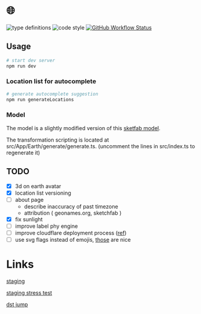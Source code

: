 # 🌐

![type definitions](https://img.shields.io/npm/types/typescript?style=flat-square)
![code style](https://img.shields.io/badge/code_style-prettier-ff69b4.svg?style=flat-square)
[![GitHub Workflow Status](https://img.shields.io/github/workflow/status/platane/timezone-rocks/test?label=test&style=flat-square)](https://github.com/Platane/timezone-rocks/actions/workflows/main.yml)

## Usage

```sh
# start dev server
npm run dev
```

### Location list for autocomplete

```sh
# generate autocomplete suggestion
npm run generateLocations
```

### Model

The model is a slightly modified version of this [sketfab model](https://sketchfab.com/3d-models/earth-0caafb7e837047a688a3e504c0ea74af).

The transformation scripting is located at src/App/Earth/generate/generate.ts. (uncomment the lines in src/index.ts to regenerate it)

## TODO

- [x] 3d on earth avatar
- [x] location list versioning
- [ ] about page
  - describe inaccuracy of past timezone
  - attribution ( geonames.org, sketchfab )
- [x] fix sunlight
- [ ] improve label phy engine
- [ ] improve cloudflare deployment process ([ref](https://medium.com/swlh/using-cloudflare-workers-and-github-actions-to-deploy-statically-generated-sites-c96b502d49c4))
- [ ] use svg flags instead of emojis, [those](https://www.npmjs.com/package/country-flag-icons) are nice

# Links

[staging](https://timezone-rocks-master.surge.sh)

[staging stress test](https://timezone-rocks-master.surge.sh/#WBLAmAAEIACYAAOAAJIAApgATCABuAAHgAEiAASYAJQgApgAS4ABsgAGmADcIAO4AE+AA==)

[dst jump](https://timezone-rocks-master.surge.sh/#WBLJsBJAA==-2021-03-28T01:00z)
